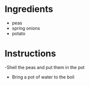 # Ingredients
- peas
- spring onions
- potato
# Instructions
-Shell the peas and put them in the pot
- Bring a pot of water to the boil

